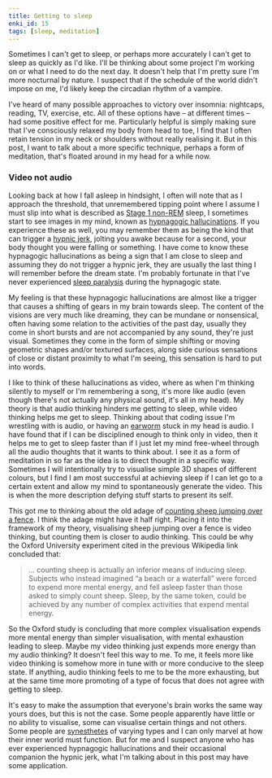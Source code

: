 ```yaml
---
title: Getting to sleep
enki_id: 15
tags: [sleep, meditation]
---
```

Sometimes I can't get to sleep, or perhaps more accurately I can't get to sleep as quickly as I'd like. I'll be thinking about some project I'm working on or what I need to do the next day. It doesn't help that I'm pretty sure I'm more nocturnal by nature. I suspect that if the schedule of the world didn't impose on me, I'd likely keep the circadian rhythm of a vampire.

I've heard of many possible approaches to victory over insomnia: nightcaps, reading, TV, exercise, etc. All of these options have – at different times – had some positive effect for me. Particularly helpful is simply making sure that I've consciously relaxed my body from head to toe, I find that I often retain tension in my neck or shoulders without really realising it. But in this post, I want to talk about a more specific technique, perhaps a form of meditation, that's floated around in my head for a while now.

### Video not audio

Looking back at how I fall asleep in hindsight, I often will note that as I approach the threshold, that unremembered tipping point where I assume I must slip into what is described as [Stage 1 non-REM](http://en.wikipedia.org/wiki/Non-rapid_eye_movement_sleep) sleep, I sometimes start to see images in my mind, known as [hypnagogic hallucinations](http://en.wikipedia.org/wiki/Hypnagogic_hallucination). If you experience these as well, you may remember them as being the kind that can trigger a [hypnic jerk](http://en.wikipedia.org/wiki/Hypnic_jerk), jolting you awake because for a second, your body thought you were falling or something. I have come to know these hypnagogic hallucinations as being a sign that I am close to sleep and assuming they do not trigger a hypnic jerk, they are usually the last thing I will remember before the dream state. I'm probably fortunate in that I've never experienced [sleep paralysis](http://en.wikipedia.org/wiki/Sleep_paralysis) during the hypnagogic state.

My feeling is that these hypnagogic hallucinations are almost like a trigger that causes a shifting of gears in my brain towards sleep. The content of the visions are very much like dreaming, they can be mundane or nonsensical, often having some relation to the activities of the past day, usually they come in short bursts and are not accompanied by any sound, they're just visual. Sometimes they come in the form of simple shifting or moving geometric shapes and/or textured surfaces, along side curious sensations of close or distant proximity to what I'm seeing, this sensation is hard to put into words.

I like to think of these hallucinations as video, where as when I'm thinking silently to myself or I'm remembering a song, it's more like audio (even though there's not actually any physical sound, it's all in my head). My theory is that audio thinking hinders me getting to sleep, while video thinking helps me get to sleep. Thinking about that coding issue I'm wrestling with is audio, or having an [earworm](http://en.wikipedia.org/wiki/Ear_worm) stuck in my head is audio. I have found that if I can be disciplined enough to think only in video, then it helps me to get to sleep faster than if I just let my mind free-wheel through all the audio thoughts that it wants to think about. I see it as a form of meditation in so far as the idea is to direct thought in a specific way. Sometimes I will intentionally try to visualise simple 3D shapes of different colours, but I find I am most successful at achieving sleep if I can let go to a certain extent and allow my mind to spontaneously generate the video. This is when the more description defying stuff starts to present its self.

This got me to thinking about the old adage of [counting sheep jumping over a fence](http://en.wikipedia.org/wiki/Counting_sheep). I think the adage might have it half right. Placing it into the framework of my theory, visualising sheep jumping over a fence is video thinking, but counting them is closer to audio thinking. This could be why the Oxford University experiment cited in the previous Wikipedia link concluded that:

> ... counting sheep is actually an inferior means of inducing sleep. Subjects who instead imagined “a beach or a waterfall” were forced to expend more mental energy, and fell asleep faster than those asked to simply count sheep. Sleep, by the same token, could be achieved by any number of complex activities that expend mental energy.

So the Oxford study is concluding that more complex visualisation expends more mental energy than simpler visualisation, with mental exhaustion leading to sleep. Maybe my video thinking just expends more energy than my audio thinking? It doesn't feel this way to me. To me, it feels more like video thinking is somehow more in tune with or more conducive to the sleep state. If anything, audio thinking feels to me to be the more exhausting, but at the same time more promoting of a type of focus that does not agree with getting to sleep.

It's easy to make the assumption that everyone's brain works the same way yours does, but this is not the case. Some people apparently have little or no ability to visualise, some can visualise certain things and not others. Some people are [synesthetes](http://en.wikipedia.org/wiki/Synesthesia) of varying types and I can only marvel at how their inner world must function. But for me and I suspect anyone who has ever experienced hypnagogic hallucinations and their occasional companion the hypnic jerk, what I'm talking about in this post may have some application.
